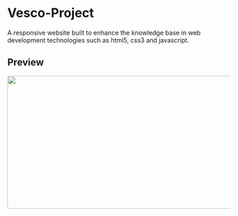 # Vesco-Project
A responsive website built to enhance the knowledge base in web development technologies such as html5, css3 and javascript.

## Preview
<img src="https://github.com/douglasbrandao21/vesco/blob/master/vesco/img/preview.jpg" width="600" height="300" /> 
